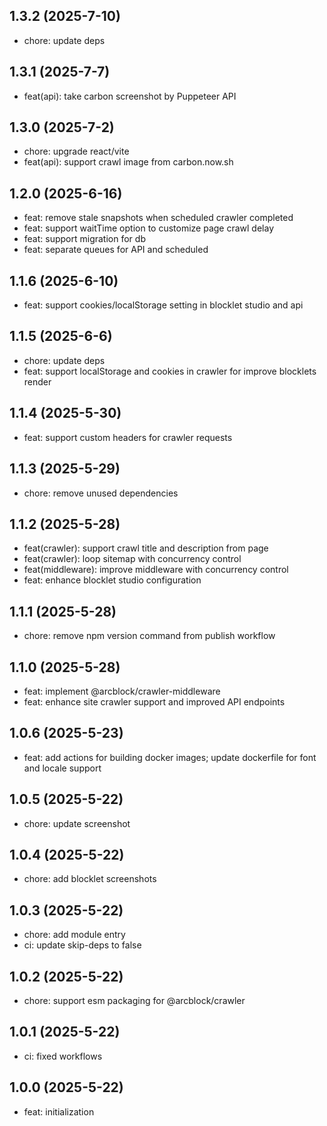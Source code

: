 ## 1.3.2 (2025-7-10)

- chore: update deps

## 1.3.1 (2025-7-7)

- feat(api): take carbon screenshot by Puppeteer API

## 1.3.0 (2025-7-2)

- chore: upgrade react/vite
- feat(api): support crawl image from carbon.now.sh

## 1.2.0 (2025-6-16)

- feat: remove stale snapshots when scheduled crawler completed
- feat: support waitTime option to customize page crawl delay
- feat: support migration for db
- feat: separate queues for API and scheduled

## 1.1.6 (2025-6-10)

- feat: support cookies/localStorage setting in blocklet studio and api

## 1.1.5 (2025-6-6)

- chore: update deps
- feat: support localStorage and cookies in crawler for improve blocklets render

## 1.1.4 (2025-5-30)

- feat: support custom headers for crawler requests

## 1.1.3 (2025-5-29)

- chore: remove unused dependencies

## 1.1.2 (2025-5-28)

- feat(crawler): support crawl title and description from page
- feat(crawler): loop sitemap with concurrency control
- feat(middleware): improve middleware with concurrency control
- feat: enhance blocklet studio configuration

## 1.1.1 (2025-5-28)

- chore: remove npm version command from publish workflow

## 1.1.0 (2025-5-28)

- feat: implement @arcblock/crawler-middleware
- feat: enhance site crawler support and improved API endpoints

## 1.0.6 (2025-5-23)

- feat: add actions for building docker images; update dockerfile for font and locale support

## 1.0.5 (2025-5-22)

- chore: update screenshot

## 1.0.4 (2025-5-22)

- chore: add blocklet screenshots

## 1.0.3 (2025-5-22)

- chore: add module entry
- ci: update skip-deps to false

## 1.0.2 (2025-5-22)

- chore: support esm packaging for @arcblock/crawler

## 1.0.1 (2025-5-22)

- ci: fixed workflows

## 1.0.0 (2025-5-22)

- feat: initialization
